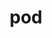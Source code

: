 ---
category: 3-letters
denotation: null
name: pod
reference_link: https://www.etymonline.com/word/pod
root_language: null
root_name: null
title: pod
type: free
word_sums:
- respelling: pod
  sum: 'Pod + '
---